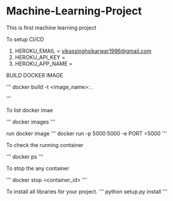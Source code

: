 # Machine-Learning-Project
This is first machine learning project




To setup CI/CD 
1. HEROKU_EMAIL = vikassinghsikarwar1996@gmail.com
2. HEROKU_API_KEY = 
3. HEROKU_APP_NAME =

BUILD DOCKER IMAGE

'''
docker build -t <image_name>:<tagname> .

'''

To list docker imae

'''
docker images
'''

run docker image
'''
docker run -p 5000:5000 -e PORT =5000 
'''

To check the running container

'''
docker ps
'''

To stop the any container

'''
docker stop <container_id>
'''

To install all libraries for your project.
'''
python setup.py install
'''